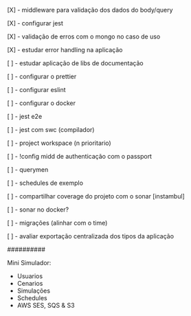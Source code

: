 [X] - middleware para validação dos dados do body/query

[X] - configurar jest

[X] - validação de erros com o mongo no caso de uso

[X] - estudar error handling na aplicação

[ ] - estudar aplicação de libs de documentação

[ ] - configurar o prettier

[ ] - configurar eslint

[ ] - configurar o docker

[ ] - jest e2e

[ ] - jest com swc (compilador)

[ ] - project workspace (n prioritario)

[ ] - !config midd de authenticação com o passport

[ ] - querymen

[ ] - schedules de exemplo

[ ] - compartilhar coverage do projeto com o sonar [instambul]

[ ] - sonar no docker?

[ ] - migrações (alinhar com o time)

[ ] - avaliar exportação centralizada dos tipos da aplicação

##########

Mini Simulador:

- Usuarios
- Cenarios
- Simulações
- Schedules
- AWS SES, SQS & S3
